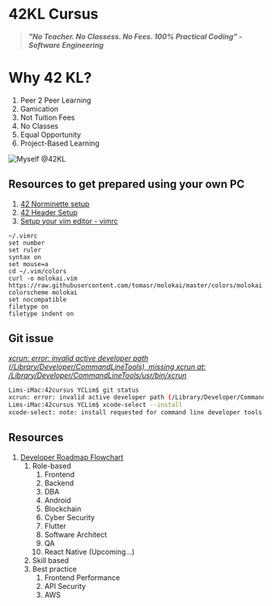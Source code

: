 # 42KL Cursus

> ***"No Teacher. No Classess. No Fees. 100% Practical Coding" - Software Engineering***

# Why 42 KL?
1. Peer 2 Peer Learning
2. Gamication
3. Not Tuition Fees
4. No Classes
5. Equal Opportunity
6. Project-Based Learning

![Myself @42KL](https://i.imgur.com/6to9ib1.jpg)


## Resources to get prepared using your own PC
1. [42 Norminette setup](https://github.com/42School/norminette)
2. [42 Header Setup](https://github.com/42Paris/42header)
3. [Setup your vim editor - vimrc](https://www.freecodecamp.org/news/vimrc-configuration-guide-customize-your-vim-editor/)
  ```
  ~/.vimrc
  set number
  set ruler
  syntax on
  set mouse=a
  cd ~/.vim/colors
  curl -o molokai.vim https://raw.githubusercontent.com/tomasr/molokai/master/colors/molokai.vim
  colorscheme molokai
  set nocompatible
  filetype on
  filetype indent on
  ```
  
## Git issue

[*xcrun: error: invalid active developer path (/Library/Developer/CommandLineTools), missing xcrun at: /Library/Developer/CommandLineTools/usr/bin/xcrun*](https://apple.stackexchange.com/questions/254380/why-am-i-getting-an-invalid-active-developer-path-when-attempting-to-use-git-a)

```bash
Lims-iMac:42cursus YCLim$ git status
xcrun: error: invalid active developer path (/Library/Developer/CommandLineTools), missing xcrun at: /Library/Developer/CommandLineTools/usr/bin/xcrun
Lims-iMac:42cursus YCLim$ xcode-select --install
xcode-select: note: install requested for command line developer tools
```


## Resources
1. [Developer Roadmap Flowchart](https://roadmap.sh/)
   1. Role-based
      1. Frontend
      2. Backend
      3. DBA
      4. Android
      5. Blockchain
      6. Cyber Security
      7. Flutter
      8. Software Architect
      9. QA
      10. React Native (Upcoming...)
   2. Skill based
   3. Best practice
      1. Frontend Performance
      2. API Security
      3. AWS
